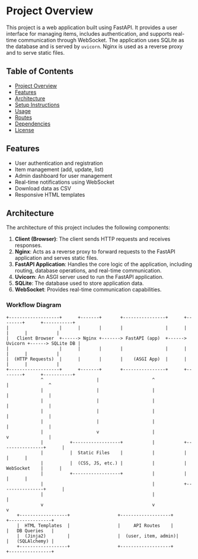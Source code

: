 # Project Overview

This project is a web application built using FastAPI. It provides a user interface for managing items, includes authentication, and supports real-time communication through WebSocket. The application uses SQLite as the database and is served by `uvicorn`. Nginx is used as a reverse proxy and to serve static files.

## Table of Contents

- [Project Overview](#project-overview)
- [Features](#features)
- [Architecture](#architecture)
- [Setup Instructions](#setup-instructions)
- [Usage](#usage)
- [Routes](#routes)
- [Dependencies](#dependencies)
- [License](#license)

## Features

- User authentication and registration
- Item management (add, update, list)
- Admin dashboard for user management
- Real-time notifications using WebSocket
- Download data as CSV
- Responsive HTML templates

## Architecture

The architecture of this project includes the following components:

1. **Client (Browser)**: The client sends HTTP requests and receives responses.
2. **Nginx**: Acts as a reverse proxy to forward requests to the FastAPI application and serves static files.
3. **FastAPI Application**: Handles the core logic of the application, including routing, database operations, and real-time communication.
4. **Uvicorn**: An ASGI server used to run the FastAPI application.
5. **SQLite**: The database used to store application data.
6. **WebSocket**: Provides real-time communication capabilities.

### Workflow Diagram

```plaintext
+-------------------+      +-------+       +----------------+      +--------+      +-----------+
|                   |      |       |       |                |      |        |      |           |
|   Client Browser  +------> Nginx +-------> FastAPI (app)  +------> Uvicorn +------> SQLite DB |
|                   |      |       |       |                |      |        |      |           |
|  (HTTP Requests)  |      |       |       |    (ASGI App)  |      |        |      |           |
+-------------------+      +-------+       +----------------+      +--------+      +-----------+
             ^                    |                    ^                   |               ^
             |                    |                    |                   |               |
             |                    |                    |                   |               |
             |                    |                    |                   |               |
             |                    |                    |                   |               |
             |                    v                    |                   v               |
             |          +------------------+           |           +----------------+      |
             |          |  Static Files    |           |           |                |      |
             |          |  (CSS, JS, etc.) |           |           |   WebSocket    |      |
             |          +------------------+           |           |                |      |
             |                                         |           +----------------+      |
             |                                         |                                    |
             v                                         v                                    v
    +------------------+                  +-------------------+                 +----------------+
    |  HTML Templates  |                  |     API Routes    |                 |   DB Queries   |
    |  (Jinja2)        |                  |  (user, item, admin)|                 |   (SQLAlchemy) |
    +------------------+                  +-------------------+                 +----------------+
